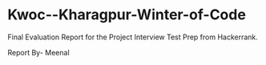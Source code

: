 # Kwoc--Kharagpur-Winter-of-Code


Final Evaluation Report for the Project Interview Test Prep from Hackerrank.

Report By-
Meenal
